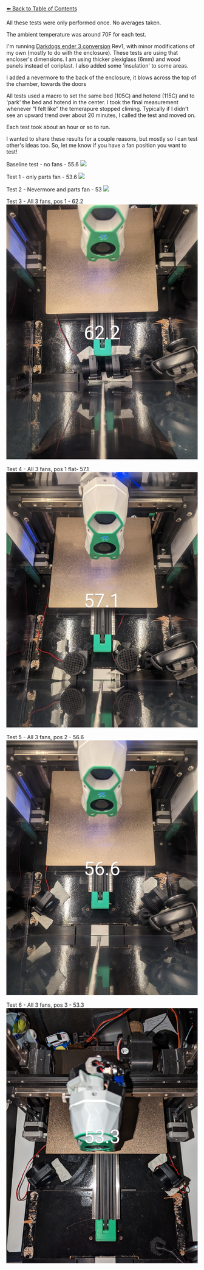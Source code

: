 [:arrow_left: Back to Table of Contents](/README.md)

All these tests were only performed once. No averages taken.

The ambient temperature was around 70F for each test.

I'm running [Darkdogs ender 3 conversion](https://github.com/boubounokefalos/Ender_SW ) Rev1, with minor modifications of my own (mostly to do with the enclosure). 
These tests are using that encloser's dimensions. I am using thicker plexiglass (6mm) and wood panels instead of coriplast. I also added some 'insulation' to some areas.

I added a nevermore to the back of the enclosure, it blows across the top of the chamber, towards the doors

All tests used a macro to set the same bed (105C) and hotend (115C) and to 'park' the bed and hotend in the center. I took the final measurement whenever "I felt like" the temerapure stopped climing. Typically if I didn't see an upward trend over about 20 minutes, I called the test and moved on. 

Each test took about an hour or so to run.

I wanted to share these results for a couple reasons, but mostly so I can test other's ideas too. So, let me know if you have a fan position you want to test!

Baseline test - no fans - 55.6
![](/bed-fan/testing/images/no_fans.jpg_)

Test 1 - only parts fan - 53.6
![](/bed-fan/testing/images/only_part_fan.jpg_)

Test 2 - Nevermore and parts fan - 53
![](/bed-fan/testing/images/parts_and_nevermore_fans.jpg_)

Test 3 - All 3 fans, pos 1 - 62.2
![](/bed-fan/testing/images/pos_1.jpg)

Test 4 - All 3 fans, pos 1 flat- 57.1
![](/bed-fan/testing/images/pos_1_flat.jpg)

Test 5 - All 3 fans, pos 2 - 56.6
![](/bed-fan/testing/images/pos_2.jpg)

Test 6 - All 3 fans, pos 3 - 53.3
![](/bed-fan/testing/images/pos_3.jpg)
